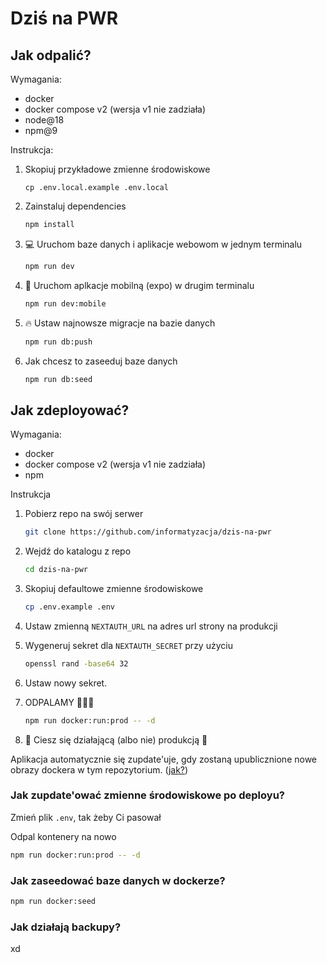 # Dziś na PWR

## Jak odpalić?

Wymagania:
- docker
- docker compose v2 (wersja v1 nie zadziała)
- node@18
- npm@9

Instrukcja:
1. Skopiuj przykładowe zmienne środowiskowe

   ```
   cp .env.local.example .env.local
   ```
2. Zainstaluj dependencies
   ```bash
   npm install
   ```
3. 💻 Uruchom baze danych i aplikacje webowom w jednym terminalu
   ```bash
   npm run dev
   ```
4. 📱 Uruchom aplkacje mobilną (expo) w drugim terminalu
   ```bash
   npm run dev:mobile
   ```
5. 🔥 Ustaw najnowsze migracje na bazie danych
   ```bash
   npm run db:push
   ```
6. Jak chcesz to zaseeduj baze danych
   ```bash
   npm run db:seed
   ```

## Jak zdeployować?

Wymagania:

- docker
- docker compose v2 (wersja v1 nie zadziała)
- npm

Instrukcja

1. Pobierz repo na swój serwer

   ```bash
   git clone https://github.com/informatyzacja/dzis-na-pwr
   ```
2. Wejdź do katalogu z repo
   ```bash
   cd dzis-na-pwr
   ```
4. Skopiuj defaultowe zmienne środowiskowe
   ```bash
   cp .env.example .env
   ```
5. Ustaw zmienną `NEXTAUTH_URL` na adres url strony na produkcji
6. Wygeneruj sekret dla `NEXTAUTH_SECRET` przy użyciu
   ```bash
   openssl rand -base64 32
   ```
7. Ustaw nowy sekret.
8. ODPALAMY 🚀🚀🚀
   ```bash
   npm run docker:run:prod -- -d
   ```
9. 🎉 Ciesz się działającą (albo nie) produkcją 🎉

Aplikacja automatycznie się zupdate'uje, gdy zostaną upublicznione nowe obrazy dockera w tym repozytorium. ([jak?](https://containrrr.dev/watchtower/))

### Jak zupdate'ować zmienne środowiskowe po deployu?
Zmień plik `.env`, tak żeby Ci pasował

Odpal kontenery na nowo
```bash
npm run docker:run:prod -- -d
```

### Jak zaseedować baze danych w dockerze?

```bash
npm run docker:seed
```

### Jak działają backupy?
xd
